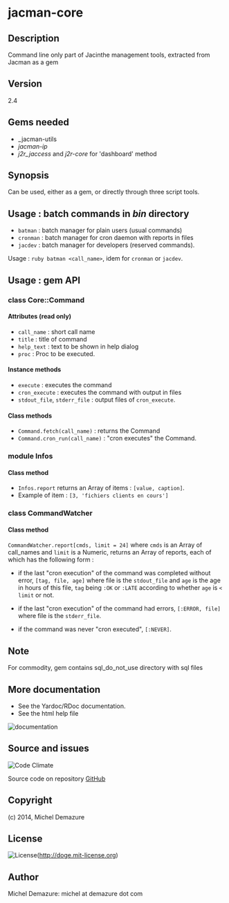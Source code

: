 # jacman-core

## Description
  Command line only part of Jacinthe management tools, extracted from Jacman as a gem

## Version
  2.4

## Gems needed
* _jacman-utils
* _jacman-ip_
* _j2r_jaccess_ and _j2r-core_ for 'dashboard' method

## Synopsis
Can be used, either as a gem, or directly through three script tools.

## Usage : batch commands in _bin_ directory

  * `batman`  : batch manager for plain users (usual commands)
  * `cronman` : batch manager for cron daemon with reports in files
  * `jacdev`  : batch manager for developers (reserved commands).

Usage : `ruby batman <call_name>`, idem for `cronman` or `jacdev`.

## Usage : gem API

### class Core::Command

#### Attributes (read only)

* `call_name` : short call name
* `title` : title of command
* `help_text` : text to be shown in help dialog
* `proc` : Proc to be executed.

#### Instance methods

* `execute` : executes the command
* `cron_execute` : executes the command with output in files
* `stdout_file`, `stderr_file` : output files of `cron_execute`.

#### Class methods

* `Command.fetch(call_name)` : returns the Command
* `Command.cron_run(call_name)` : "cron executes" the Command.

### module Infos

#### Class method

* `Infos.report` returns an Array of items : `[value, caption]`.
* Example of item : `[3, 'fichiers clients en cours']`

### class CommandWatcher

#### Class method

`CommandWatcher.report[cmds, limit = 24]` where `cmds` is an Array of call_names and `limit` is a Numeric,
returns an Array of reports, each of which has the following form :

* if the last "cron execution" of the command was completed without error, `[tag, file, age]`
where file is the `stdout_file` and `age` is the age in hours of this file,
`tag` being `:OK` or `:LATE` according to whether `age` is `< limit` or not.

* if the last "cron execution" of the command had errors, `[:ERROR, file]`
  where file is the `stderr_file`.

* if the command was never "cron executed", `[:NEVER]`.

## Note
For commodity, gem contains sql_do_not_use directory with sql files

## More documentation
  * See the Yardoc/RDoc documentation.
  * See the html help file

  ![documentation](http://inch-ci.org/github/badal/jacman-core.svg?branch=master)

## Source and issues
   ![Code Climate](https://codeclimate.com/github/badal/jacman-core.png)

   Source code on repository [GitHub](https://github.com/badal/jacman-core)

## Copyright
  (c) 2014, Michel Demazure

## License
  ![License](http://img.shields.io/:license-mit-blue.svg)(http://doge.mit-license.org)

## Author
  Michel Demazure: michel at demazure dot com

